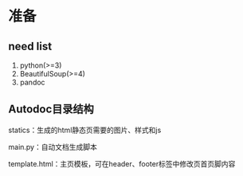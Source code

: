 # 准备

## need list

1. python(>=3)
2. BeautifulSoup(>=4)
3. pandoc

## Autodoc目录结构

statics：生成的html静态页需要的图片、样式和js

main.py：自动文档生成脚本

template.html：主页模板，可在header、footer标签中修改页首页脚内容